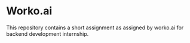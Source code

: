 # Worko.ai
This repository contains a short assignment as assigned by worko.ai for backend development internship.
